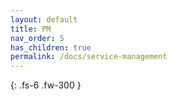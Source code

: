 ```yaml
---
layout: default
title: PM
nav_order: 5
has_children: true
permalink: /docs/service-management
---
```


{: .fs-6 .fw-300 }
